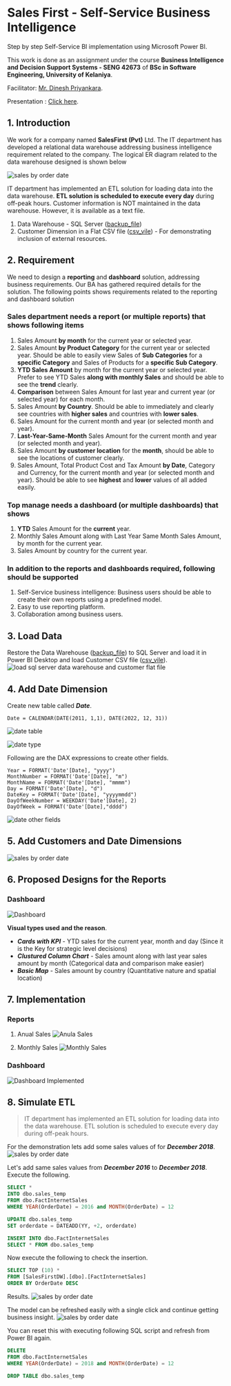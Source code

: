 # Sales First - Self-Service Business Intelligence

Step by step Self-Service BI implementation using Microsoft Power BI.

This work is done as an assignment under the course **Business Intelligence and Decision Support Systems - SENG 42673** of **BSc in Software Engineering, University of Kelaniya**.

Facilitator: [Mr. Dinesh Priyankara](https://lk.linkedin.com/in/dineshpriyankara).

Presentation : [Click here](https://www.slideshare.net/JayathmaChathurangan/sales-first-bi-solution1).

## 1. Introduction

We work for a company named **SalesFirst (Pvt)** Ltd. The IT department has developed a relational data warehouse addressing business intelligence requirement related to the company. The logical ER
diagram related to the data warehouse designed is shown below

![sales by order date](images/erd_before.png)

IT department has implemented an ETL solution for loading data into the data warehouse. **ETL solution is scheduled to execute every day** during off-peak hours. Customer information is NOT maintained in the data warehouse. However, it is available as a text file.

1. Data Warehouse - SQL Server ([backup_file](resource-files/SalesFirst.bak))
2. Customer Dimension in a Flat CSV file ([csv_vile](resource-files/Customers.csv)) - For demonstrating inclusion of external resources.

## 2. Requirement

We need to design a **reporting** and **dashboard** solution, addressing business requirements. Our BA has gathered required details for the solution. The following points shows requirements related to the reporting and dashboard solution

### **Sales department** needs a report (or multiple reports) that shows following items

1. Sales Amount **by month** for the current year or selected year.
1. Sales Amount **by Product Category** for the current year or selected year. Should be able to easily view Sales of **Sub Categories** for a **specific Category** and Sales of Products for a **specific Sub Category**.
1. **YTD Sales Amount** by month for the current year or selected year. Prefer to see YTD Sales **along with monthly Sales** and should be able to see the **trend** clearly.
1. **Comparison** between Sales Amount for last year and current year (or selected year) for each month.
1. Sales Amount **by Country**. Should be able to immediately and clearly see countries with **higher sales** and countries with **lower sales**.
1. Sales Amount for the current month and year (or selected month and year).
1. **Last-Year-Same-Month** Sales Amount for the current month and year (or selected month and year).
1. Sales Amount **by customer location** for the **month**, should be able to see the locations of customer clearly.
1. Sales Amount, Total Product Cost and Tax Amount **by Date**, Category and Currency, for the current month and year (or selected month and year). Should be able to see **highest** and **lower** values of all added easily.

### **Top manage** needs a dashboard (or multiple dashboards) that shows

1. **YTD** Sales Amount for the **current** year.
1. Monthly Sales Amount along with Last Year Same Month Sales Amount, by month for the current year.
1. Sales Amount by country for the current year.

### In addition to the reports and dashboards required, following should be supported

1. Self-Service business intelligence: Business users should be able to create their own reports using a predefined model.
1. Easy to use reporting platform.
1. Collaboration among business users.

## 3. Load Data

Restore the Data Warehouse ([backup_file](resource-files/SalesFirst.bak)) to SQL Server and load it in Power BI Desktop and load Customer CSV file ([csv_vile](resource-files/Customers.csv)).
![load sql server data warehouse and customer flat file](images/load_resources.png)

## 4. Add Date Dimension

Create new table called ***Date***.

```dax
Date = CALENDAR(DATE(2011, 1,1), DATE(2022, 12, 31))
```

![date table](images/date_table.png)

![date type](images/date_type.png)

Following are the DAX expressions to create other fields.
```dax
Year = FORMAT('Date'[Date], "yyyy")
MonthNumber = FORMAT('Date'[Date], "m")
MonthName = FORMAT('Date'[Date], "mmmm")
Day = FORMAT('Date'[Date], "d")
DateKey = FORMAT('Date'[Date], "yyyymmdd")
DayOfWeekNumber = WEEKDAY('Date'[Date], 2)
DayOfWeek = FORMAT('Date'[Date],"dddd")
```

![date other fields](images/date_other_fields.png)

## 5. Add Customers and Date Dimensions

![sales by order date](images/erd_after.png)

## 6. Proposed Designs for the Reports

### Dashboard

![Dashboard](images/Sketch_Dahsboard.jpg)

**Visual types used and the reason**.
- ***Cards with KPI***      	- YTD sales for the current year, month and day (Since it is the Key for strategic level decisions)
- ***Clustured Column Chart*** 	- Sales amount along with last year sales amount by month (Categorical data and comparison make easier)
- ***Basic Map***               - Sales amount by country (Quantitative nature and spatial location)

## 7. Implementation

### Reports

1. Anual Sales ![Anula Sales](images/anual_sales.png)

1. Monthly Sales ![Monthly Sales](images/monthly_sales.png)

### Dashboard

![Dashboard Implemented](images/dashboard.png)

## 8. Simulate ETL

> IT department has implemented an ETL solution for loading data into the data warehouse. ETL solution is scheduled to execute every day during off-peak hours.

For the demonstration lets add some sales values of for ***December 2018***.
![sales by order date](images/sales_order_date.png)

Let's add same sales values from ***December 2016*** to ***December 2018***. Execute the following.

```sql
SELECT *
INTO dbo.sales_temp
FROM dbo.FactInternetSales
WHERE YEAR(OrderDate) = 2016 and MONTH(OrderDate) = 12

UPDATE dbo.sales_temp
SET orderdate = DATEADD(YY, +2, orderdate)

INSERT INTO dbo.FactInternetSales
SELECT * FROM dbo.sales_temp
```

Now execute the following to check the insertion.

```sql
SELECT TOP (10) *
FROM [SalesFirstDW].[dbo].[FactInternetSales]
ORDER BY OrderDate DESC
```

Results.
![sales by order date](images/check_insertion.png)

The model can be refreshed easily with a single click and continue getting business insight.
![sales by order date](images/updated_table.png)

You can reset this with executing following SQL script and refresh from Power BI again.

```sql
DELETE
FROM dbo.FactInternetSales
WHERE YEAR(OrderDate) = 2018 and MONTH(OrderDate) = 12

DROP TABLE dbo.sales_temp
```